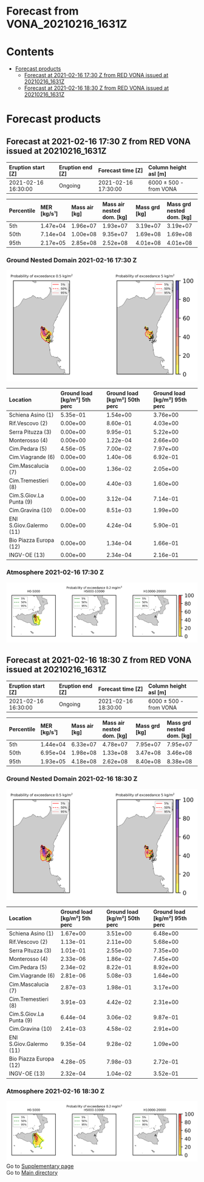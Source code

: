 
Forecast from VONA_20210216_1631Z
=================================

Contents
========

* [Forecast products](#forecast-products)
	* [Forecast at 2021-02-16 17:30 Z from RED VONA issued at 20210216_1631Z](#forecast-at-2021-02-16-1730-z-from-red-vona-issued-at-20210216_1631z)
	* [Forecast at 2021-02-16 18:30 Z from RED VONA issued at 20210216_1631Z](#forecast-at-2021-02-16-1830-z-from-red-vona-issued-at-20210216_1631z)

# Forecast products

## Forecast at 2021-02-16 17:30 Z from RED VONA issued at 20210216_1631Z
  

|Eruption start [Z]|Eruption end [Z]|Forecast time [Z]|Column height asl [m]|
| :--- | :--- | :--- | :--- |
|2021-02-16 16:30:00|Ongoing|2021-02-16 17:30:00|6000 ± 500 - from VONA|
  
  

|Percentile|MER [kg/s¹]|Mass air [kg]|Mass air nested dom. [kg]|Mass grd [kg]|Mass grd nested dom. [kg]|
| :--- | :--- | :--- | :--- | :--- | :--- |
|5th|1.47e+04|1.96e+07|1.93e+07|3.19e+07|3.19e+07|
|50th|7.14e+04|1.00e+08|9.35e+07|1.69e+08|1.69e+08|
|95th|2.17e+05|2.85e+08|2.52e+08|4.01e+08|4.01e+08|
  

### Ground Nested Domain 2021-02-16 17:30 Z
  
![](./figures/probability_grd_2021_02_16_1730_grid_1_1.png)  
  
  
  
  
  
  
  
  
  
  
  
  

|Location|Ground load [kg/m²] 5th perc|Ground load [kg/m²] 50th perc|Ground load [kg/m²] 95th perc|
| :--- | :--- | :--- | :--- |
|Schiena Asino (1)|5.35e-01|1.54e+00|3.76e+00|
|Rif.Vescovo (2)|0.00e+00|8.60e-01|4.03e+00|
|Serra Pituzza (3)|0.00e+00|9.95e-01|5.22e+00|
|Monterosso (4)|0.00e+00|1.22e-04|2.66e+00|
|Cim.Pedara (5)|4.56e-05|7.00e-02|7.97e+00|
|Cim.Viagrande (6)|0.00e+00|1.40e-06|6.92e-01|
|Cim.Mascalucia (7)|0.00e+00|1.36e-02|2.05e+00|
|Cim.Tremestieri (8)|0.00e+00|4.40e-03|1.60e+00|
|Cim.S.Giov.La Punta (9)|0.00e+00|3.12e-04|7.14e-01|
|Cim.Gravina (10)|0.00e+00|8.51e-03|1.99e+00|
|ENI S.Giov.Galermo (11)|0.00e+00|4.24e-04|5.90e-01|
|Bio Piazza Europa (12)|0.00e+00|1.34e-04|1.66e-01|
|INGV-OE (13)|0.00e+00|2.34e-04|2.16e-01|
  

### Atmosphere 2021-02-16 17:30 Z
  
![](./figures/probability_air_2021_02_16_1730_grid_2_conclev_1_1.png)
## Forecast at 2021-02-16 18:30 Z from RED VONA issued at 20210216_1631Z
  

|Eruption start [Z]|Eruption end [Z]|Forecast time [Z]|Column height asl [m]|
| :--- | :--- | :--- | :--- |
|2021-02-16 16:30:00|Ongoing|2021-02-16 18:30:00|6000 ± 500 - from VONA|
  
  

|Percentile|MER [kg/s¹]|Mass air [kg]|Mass air nested dom. [kg]|Mass grd [kg]|Mass grd nested dom. [kg]|
| :--- | :--- | :--- | :--- | :--- | :--- |
|5th|1.44e+04|6.33e+07|4.78e+07|7.95e+07|7.95e+07|
|50th|6.95e+04|1.98e+08|1.33e+08|3.47e+08|3.46e+08|
|95th|1.93e+05|4.18e+08|2.62e+08|8.40e+08|8.38e+08|
  

### Ground Nested Domain 2021-02-16 18:30 Z
  
![](./figures/probability_grd_2021_02_16_1830_grid_1_2.png)  
  
  
  
  
  
  
  
  
  
  
  
  

|Location|Ground load [kg/m²] 5th perc|Ground load [kg/m²] 50th perc|Ground load [kg/m²] 95th perc|
| :--- | :--- | :--- | :--- |
|Schiena Asino (1)|1.67e+00|3.51e+00|6.48e+00|
|Rif.Vescovo (2)|1.13e-01|2.11e+00|5.68e+00|
|Serra Pituzza (3)|1.01e-01|2.55e+00|7.35e+00|
|Monterosso (4)|2.33e-06|1.86e-02|7.45e+00|
|Cim.Pedara (5)|2.34e-02|8.22e-01|8.92e+00|
|Cim.Viagrande (6)|2.81e-06|5.08e-03|1.64e+00|
|Cim.Mascalucia (7)|2.87e-03|1.98e-01|3.17e+00|
|Cim.Tremestieri (8)|3.91e-03|4.42e-02|2.31e+00|
|Cim.S.Giov.La Punta (9)|6.44e-04|3.06e-02|9.87e-01|
|Cim.Gravina (10)|2.41e-03|4.58e-02|2.91e+00|
|ENI S.Giov.Galermo (11)|9.35e-04|9.28e-02|1.09e+00|
|Bio Piazza Europa (12)|4.28e-05|7.98e-03|2.72e-01|
|INGV-OE (13)|2.32e-04|1.04e-02|3.52e-01|
  

### Atmosphere 2021-02-16 18:30 Z
  
![](./figures/probability_air_2021_02_16_1830_grid_2_conclev_1_2.png)  
Go to [Supplementary page](Supplementary_page.md)  
Go to [Main directory](https://github.com/federicapardini/Real_time_ash_forecast)